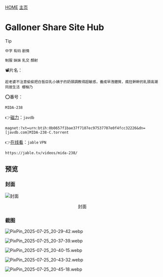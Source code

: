   <div class="nav-grid-l">
    <a href="#/" class="nav-btn">HOME</a>
    <a href="#page/" class="nav-btn">主页</a>
  </div>


# Galloner Share Site Hub

> [!TIP]
>
> `中字`  `有码`  `剧情`
>
> `制服`  `妹妹`  `乳交`  `顏射`
>
> 📽️片名：
>
> ```
> 趁老婆不注意偷偷把白皙巨乳小姨子的奶頭調教得超敏感，養成早洩體質，瘋狂幹幹的乳頭高潮同居生活 櫻柚乃
> ```
>
> ⭕番号：
>
> ```
> MIDA-238
> ```
>
> 👉[磁力](magnet:?xt=urn:btih:0b0657f1bae37f7107ec97537707e0f4fcc32226&dn=[javdb.com]MIDA-238-C.torrent)：`javdb`
>
> ```
> magnet:?xt=urn:btih:0b0657f1bae37f7107ec97537707e0f4fcc32226&dn=[javdb.com]MIDA-238-C.torrent
> ```
>
> 👉[在线看](https://jable.tv/videos/mida-238/)：`jable`  `VPN`
>
> ```
> https://jable.tv/videos/mida-238/
> ```

## 预览

### 封面

![封面](https://i.duangjj.eu.org/file/cover/1753540715734_qAJ21e.jpg)

<center>封面</center>

### 截图

![PixPin_2025-07-25_20-29-42.webp](https://im.wegal.eu.org/file/1753446674906_PixPin_2025-07-25_20-29-42.webp)

![PixPin_2025-07-25_20-37-39.webp](https://im.wegal.eu.org/file/1753447142808_PixPin_2025-07-25_20-37-39.webp)

![PixPin_2025-07-25_20-40-15.webp](https://im.wegal.eu.org/file/1753447281374_PixPin_2025-07-25_20-40-15.webp)

![PixPin_2025-07-25_20-43-32.webp](https://im.wegal.eu.org/file/1753447479904_PixPin_2025-07-25_20-43-32.webp)

![PixPin_2025-07-25_20-45-18.webp](https://im.wegal.eu.org/file/1753447557961_PixPin_2025-07-25_20-45-18.webp)









